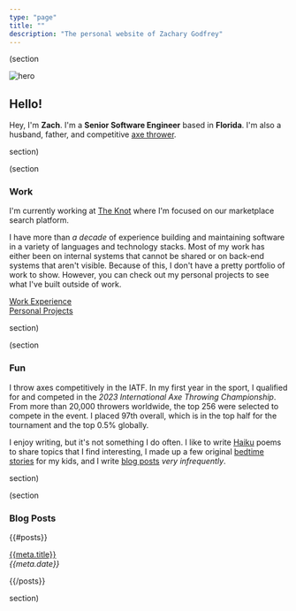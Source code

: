 ```yaml
---
type: "page"
title: ""
description: "The personal website of Zachary Godfrey"
---
```


(section

![hero](data:image/png;base64,{{>hero}})

## Hello!

Hey, I'm **Zach**. I'm a **Senior Software Engineer** based in **Florida**. I'm also a husband, father, and competitive [axe thrower](#fun).

section)

(section

### Work

I'm currently working at [The Knot](https://theknot.com) where I'm focused on our marketplace search platform.

I have more than *a decade* of experience building and maintaining software in a variety of languages and technology stacks. Most of my work has either been on internal systems that cannot be shared or on back-end systems that aren't visible. Because of this, I don't have a pretty portfolio of work to show. However, you can check out my personal projects to see what I've built outside of work.

<div class="grid stack fill-2 items-y-center items-x-center">
  <div class="text-center">
    <a class="button" href="/work">Work Experience</a>
  </div>
  <div class="text-center">
    <a class="button" href="/projects">Personal Projects</a>
  </div>
</div>

section)

(section

### Fun

I throw axes competitively in the IATF. In my first year in the sport, I qualified for and competed in the *2023 International Axe Throwing Championship*. From more than 20,000 throwers worldwide, the top 256 were selected to compete in the event. I placed 97th overall, which is in the top half for the tournament and the top 0.5% globally.

I enjoy writing, but it's not something I do often. I like to write [Haiku](/haiku) poems to share topics that I find interesting, I made up a few original [bedtime stories](/bedtime-stories) for my kids, and I write [blog posts](#blog-posts) *very infrequently*.

section)

(section

### Blog Posts

{{#posts}}

[{{meta.title}}](/{{{uri}}})\
*{{meta.date}}*

{{/posts}}

section)
